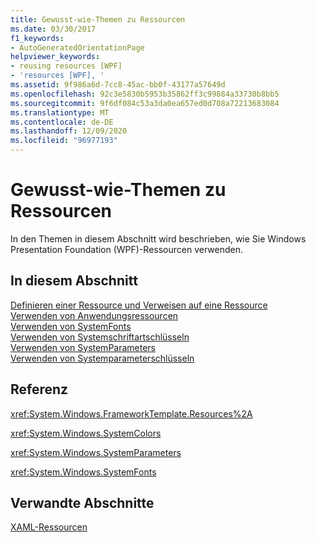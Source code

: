 ```yaml
---
title: Gewusst-wie-Themen zu Ressourcen
ms.date: 03/30/2017
f1_keywords:
- AutoGeneratedOrientationPage
helpviewer_keywords:
- reusing resources [WPF]
- 'resources [WPF], '
ms.assetid: 9f986a6d-7cc8-45ac-bb0f-43177a57649d
ms.openlocfilehash: 92c3e5830b5953b35862ff3c99884a33730b8bb5
ms.sourcegitcommit: 9f6df084c53a3da0ea657ed0d708a72213683084
ms.translationtype: MT
ms.contentlocale: de-DE
ms.lasthandoff: 12/09/2020
ms.locfileid: "96977193"
---
```

# <a name="resources-how-to-topics"></a>Gewusst-wie-Themen zu Ressourcen
In den Themen in diesem Abschnitt wird beschrieben, wie Sie Windows Presentation Foundation (WPF)-Ressourcen verwenden.  
  
## <a name="in-this-section"></a>In diesem Abschnitt  
 [Definieren einer Ressource und Verweisen auf eine Ressource](how-to-define-and-reference-a-resource.md)  
 [Verwenden von Anwendungsressourcen](how-to-use-application-resources.md)  
 [Verwenden von SystemFonts](how-to-use-systemfonts.md)  
 [Verwenden von Systemschriftartschlüsseln](how-to-use-system-fonts-keys.md)  
 [Verwenden von SystemParameters](how-to-use-systemparameters.md)  
 [Verwenden von Systemparameterschlüsseln](how-to-use-system-parameters-keys.md)  
  
## <a name="reference"></a>Referenz  
 <xref:System.Windows.FrameworkTemplate.Resources%2A>  
  
 <xref:System.Windows.SystemColors>  
  
 <xref:System.Windows.SystemParameters>  
  
 <xref:System.Windows.SystemFonts>  
  
## <a name="related-sections"></a>Verwandte Abschnitte  
 [XAML-Ressourcen](/dotnet/desktop-wpf/fundamentals/xaml-resources-define)
